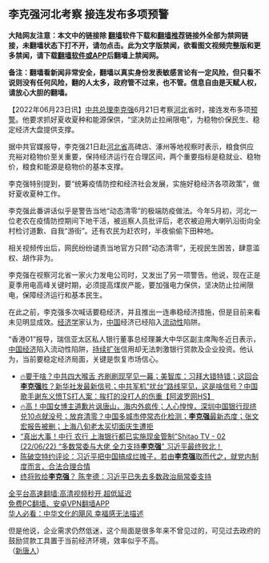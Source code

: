  <!-- 面包屑导航 --> <h2>李克强河北考察 接连发布多项预警</h2> <p class="notice"><b>大陆网友注意：本文中的链接除 <a href="https://github.com/bannedbook/fanqiang" >翻墙</a>软件下载和<a href="https://github.com/killgcd/justmysocks/blob/master/README.md">翻墙推荐</a>链接外全部为禁网链接，未翻墙状态下打不开，请勿点击。此为文字版禁闻，欲看图文视频完整版和更多禁闻，请下载<a href="https://github.com/bannedbook/fanqiang">翻墙软件或APP</a>后翻墙上禁闻网。</p><p>备注：翻墙看新闻非常安全，翻墙以真实身份发表敏感言论有一定风险，但只看不说则没有任何风险，翻的人太多，政府管不过来，也不管。信息自由是天赋人权，请放心大胆的翻墙。</b></p>  <div class="entry">  <p>【2022年06月23日讯】<a href="https://www.bannedbook.org/bnews/tag/%e4%b8%ad%e5%85%b1%e6%80%bb%e7%90%86/" class="st_tag internal_tag" rel="tag" title="标签 中共总理 下的日志">中共总理</a><a href="https://www.bannedbook.org/bnews/tag/%e6%9d%8e%e5%85%8b%e5%bc%ba/" class="st_tag internal_tag" rel="tag" title="标签 李克强 下的日志">李克强</a>6月21日考察<a href="https://www.bannedbook.org/bnews/tag/%e6%b2%b3%e5%8c%97/" class="st_tag internal_tag" rel="tag" title="标签 河北 下的日志">河北</a>省时，接连发布多项<a href="https://www.bannedbook.org/bnews/tag/%E9%A2%84%E8%AD%A6/" class="st_tag internal_tag" rel="tag" title="标签 预警 下的日志">预警</a>。他要求抓好夏收夏种和能源保供，“坚决防止拉闸限电”，为稳物价保民生、稳定经济大盘提供支撑。</p> <p>据中共官媒报导，李克强21日赴<a href="https://www.bannedbook.org/bnews/tag/%E6%B2%B3%E5%8C%97%E7%9C%81/" class="st_tag internal_tag" rel="tag" title="标签 河北省 下的日志">河北省</a>高碑店、涿州等地视察时表示，粮食供应充裕对稳物价至关重要，保持经济运行在合理区间，两个重要指标是稳就业、稳物价，粮食和能源是稳物价的基本支撑。</p>  <p>李克强特别提到，要“统筹疫情防控和经济社会发展，实施好稳经济各项政策”，做好夏收夏种工作。</p> <p>李克强此番讲话似乎是警告当地“动态清零”的极端防疫做法。今年5月初，河北一位老农在疫情防控期间下地干活，被巡察人员批评后，老农被迫用大喇叭沿街向全村检讨道歉、自我“游街”。还有农民为赶农时，半夜偷偷下田种地。</p>  <p>相关视频传出后，网民纷纷谴责当地官方只顾“动态清零”，无视民生困苦，肆意滥权、胡作非为。</p> <p>李克强在视察河北省一家火力发电公司时，又发出了另一项警告。他说，现在正是夏季用电高峰关键时期，必须提高煤炭产能，要加强电力保供，坚决防止拉闸限电，保障经济运行和基本民生。</p>  <p>在此之前，李克强多次喊话要稳经济，并且推出一连串稳经济措施，但是目前来看未见明显成效。<a href="https://www.bannedbook.org/bnews/tag/%E7%BB%8F%E6%B5%8E%E5%AD%A6/" class="st_tag internal_tag" rel="tag" title="标签 经济学 下的日志">经济学</a>家认为，<span class='wp_keywordlink_affiliate'><a href="https://www.bannedbook.org/" title="中国" target="_blank">中国</a></span>经济已经陷入<a href="https://www.bannedbook.org/bnews/tag/%E6%B5%81%E5%8A%A8%E6%80%A7/" class="st_tag internal_tag" rel="tag" title="标签 流动性 下的日志">流动性</a>陷阱。</p> <p>“香港01”报导，瑞信亚太区私人银行董事总经理兼大中华区副主席陶冬近日表示，<a href="https://www.bannedbook.org/bnews/tag/%e4%b8%ad%e5%9b%bd%e7%bb%8f%e6%b5%8e/" class="st_tag internal_tag" rel="tag" title="标签 中国经济 下的日志">中国经济</a>陷入流动性陷阱，<a href="https://www.bannedbook.org/bnews/tag/%E6%8C%81%E7%BB%AD%E6%89%A9%E5%BC%A0/" class="st_tag internal_tag" rel="tag" title="标签 持续扩张 下的日志">持续扩张</a>信用却无法刺激银行贷款及企业投资。他认为，当前要稳定经济局面，关键是恢复市场信心。</p>  <div id="taboola-mid-1"></div>  <ul class='op-related-articles' title='相关阅读'> <li><a href='https://www.bannedbook.org/bnews/bannedvideo/20220623/1749100.html' target='_blank'>🔥要干啥？中共四大喉舌 齐刷刷现罕见一幕；美智库：习拜大错特错；这回合<b>李克强</b>胜？新华社发最新信号；中共军机“扰台”路线罕见，这是啥信号？中国歌手谢东义愤TS打人案：挨打的没打人的伤重【阿波罗网HS】</a></li> <li><a href='https://www.bannedbook.org/bnews/bannedvideo/20220623/1749068.html' target='_blank'>🔥高！中国女博主道歉片讽唐山，海内外疯传；人心惶惶，深圳中国银行现挤兑10点就没号；放弃清零？中国多城市停常态化检测；<b>李克强</b>最新态度；张文宏报告被删；上海八旬老太买切面庆生遭拒</a></li> <li><a href='https://www.bannedbook.org/bnews/bannedvideo/20220623/1748963.html' target='_blank'>“真出大事！中行 农行 上海银行都已实施现金管制”Shitao TV - 02 (22/06/22) “多数常委与大佬 全力支持<b>李克强</b>” 习近平最终败北！</a></li> <li><a href='https://www.bannedbook.org/bnews/bannedvideo/20220622/1748941.html' target='_blank'>陈破空特约评论：习近平把中国搞成烂摊子，若由<b>李克强</b>取而代之，就党内制度而言，合法合理合情</a></li> <li><a href='https://www.bannedbook.org/bnews/comments/20220622/1748897.html' target='_blank'>终将败给<b>李克强</b>？ 陈奎德：习近平已失去多数政治局常委支持</a></li> </ul> <p class="texttj"> <a href="https://github.com/bannedbook/fanqiang/wiki/V2ray%E6%9C%BA%E5%9C%BA" target="_blank">全平台高速翻墙:高清视频秒开,超低延迟</a><br/> <a href="https://github.com/bannedbook/fanqiang/wiki/%E7%A6%81%E9%97%BB%E7%BD%91%E5%AE%89%E5%8D%93%E7%BF%BB%E5%A2%99%E6%96%B0%E9%97%BBAPP" target="_blank">免费PC翻墙、安卓VPN翻墙APP</a><br/> <a href="https://www.bannedbook.org/bnews/comments/20220220/1694796.html" target="_blank">华人必看：中华文化的飓风 幸福感无法描述</a> </p><p>但是他说，企业需求仍然低迷，这个局面是很多年来不曾见过的，可见过去政府的鼓励贷款工具置于当前经济环境，效率似乎不高。<br /> （<span class='wp_keywordlink_affiliate'><a href="https://www.ntdtv.com/" title="新唐人">新唐人</a></span>）</p><a name='sharetosocial'></a>  <div style="margin-bottom:5px;padding-bottom:5px;clear:both"> <div id="archive-pix-1" class="banner-ads"> <!-- AuctionX Display platform tag START --> <div id="27602x728x90x621x_ADSLOT1" clicktrack="%%CLICK_URL_ESC%%"></div>  <!-- AuctionX Display platform tag END --> </div> <div id="archive-pix-2" class="banner-ads"> <!-- AuctionX Display platform tag START --> <div id="27556x300x250x621x_ADSLOT1" clicktrack="%%CLICK_URL_ESC%%" style="margin:0 auto;text-align:center"></div>  <!-- AuctionX Display platform tag END --> </div> </div>  <div id="archive-pix-1" class="banner-ads"> <!-- AuctionX Display platform tag START --> <div id="27603x728x90x621x_ADSLOT1" clicktrack="%%CLICK_URL_ESC%%"></div>  <!-- AuctionX Display platform tag END --> </div> </div><!--END ENTRY--> 